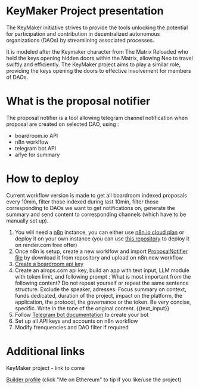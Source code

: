 # KeyMaker Project presentation

The KeyMaker initiative strives to provide the tools unlocking the potential for participation and contribution in decentralized autonomous organizations (DAOs) by streamlining associated processes.

It is modeled after the Keymaker character from The Matrix Reloaded who held the keys opening hidden doors within the Matrix, allowing Neo to travel swiftly and efficiently. The KeyMaker project aims to play a similar role, providing the keys opening the doors to effective involvement for members of DAOs.

# What is the proposal notifier

The proposal notifier is a tool allowing telegram channel notification when proposal are created on selected DAO, using : 
- boardroom.io API
- n8n worklfow
- telegram bot API
- aifye for summary

# How to deploy

Current workflow version is made to get all boardroom indexed proposals every 10min, filter those indexed during last 10min, filter those corresponding to DAOs we want to get notifications on, generate the summary and send content to corresponding channels (which have to be manually set up).

1. You will need a [n8n](n8n.io) instance, you can either use [n8n.io cloud plan](https://n8n.io/cloud/) or deploy it on your own instance (you can use [this repository](https://github.com/JeanGuillemont/n8n-docker) to deploy it on render.com free offer)
2. Once n8n is setup, create a new worklfow and import [ProposalNotifier file](https://github.com/JeanGuillemont/KeyMarker-ProposalNotifier/blob/main/%20ProposalNotifier.json) by download it from repository and upload on n8n new workflow
3. [Create a boardroom api key](https://boardroom.io/feed/settings/api)
4. Create an airops.com api key, build an app with text input, LLM module with token limit, and following prompt :
What is most important from the following content? Do not repeat yourself or repeat the same sentence structure. Exclude the speaker, adresses. Focus summary on context, funds dedicated, duration of the project, impact on the platform, the application, the protocol, the governance or the token. Be very concise, specific. Write in the tone of the original content. {{text_input}}
5. Follow [Telegram bot documentation](https://core.telegram.org/bots/api#formatting-options) to create your bot
6. Set up all API keys and accounts on n8n workflow
7. Modify frenquencies and DAO filter if required


# Additional links

KeyMaker project - link to come

[Builder profile](https://blockl.ink/@jeanguillemont) (click "Me on Ethereum" to tip if you like/use the project)
